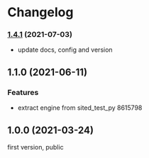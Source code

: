# Changelog

### [1.4.1](https://gitee.com/wistn/sited_py/compare/v1.1.0...v1.4.1) (2021-07-03)

-   update docs, config and version

## 1.1.0 (2021-06-11)

### Features

-   extract engine from sited_test_py 8615798

## 1.0.0 (2021-03-24)

first version, public
